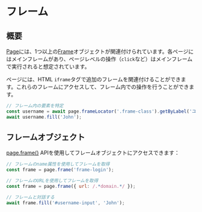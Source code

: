 # フレーム

## 概要

[Page](/docs/api/class-page "Page")には、1つ以上の[Frame](/docs/api/class-frame "Frame")オブジェクトが関連付けられています。各ページにはメインフレームがあり、ページレベルの操作（`click`など）はメインフレームで実行されると想定されています。

ページには、HTML `iframe`タグで追加のフレームを関連付けることができます。これらのフレームにアクセスして、フレーム内での操作を行うことができます。

```javascript
// フレーム内の要素を特定
const username = await page.frameLocator('.frame-class').getByLabel('ユーザー名');
await username.fill('John');
```

## フレームオブジェクト

[page.frame()](/docs/api/class-page#page-frame) APIを使用してフレームオブジェクトにアクセスできます：

```javascript
// フレームのname属性を使用してフレームを取得
const frame = page.frame('frame-login');

// フレームのURLを使用してフレームを取得
const frame = page.frame({ url: /.*domain.*/ });

// フレームと対話する
await frame.fill('#username-input', 'John');